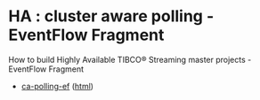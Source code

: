 # HA : cluster aware polling - EventFlow Fragment

How to build Highly Available TIBCO&reg; Streaming master projects - EventFlow Fragment

* [ca-polling-ef](src/site/markdown/index.md) ([html](https://tibcosoftware.github.io/tibco-streaming-samples/10.5.0-SNAPSHOT/highavailability/ca-polling/ca-polling-ef/))
